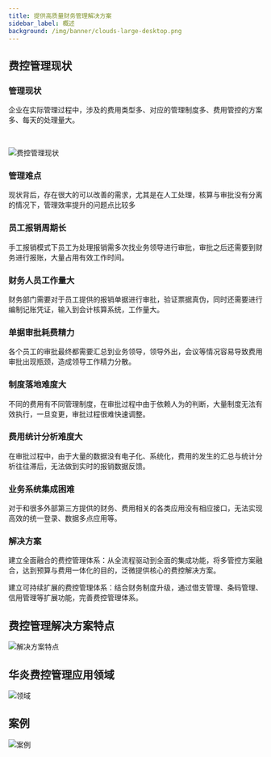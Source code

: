 ```yaml
---
title: 提供高质量财务管理解决方案
sidebar_label: 概述
background: /img/banner/clouds-large-desktop.png
---
```


## 费控管理现状

### 管理现状
企业在实际管理过程中，涉及的费用类型多、对应的管理制度多、费用管控的方案多、每天的处理量大。

<br/>

![费控管理现状](/assets/workflow/费控.png)

### 管理难点
现状背后，存在很大的可以改善的需求，尤其是在人工处理，核算与审批没有分离的情况下，管理效率提升的问题点比较多
<div class="row">
    <div class="col col--4">
        <div class="card">
            <div class="card__header">
            <h3>员工报销周期长</h3>
            </div>
            <div class="card__body">
                <p>手工报销模式下员工为处理报销需多次找业务领导进行审批，审批之后还需要到财务进行报账，大量占用有效工作时间。</p>
            </div>
        </div>
    </div>
    <div class="col col--4">
        <div class="card">
            <div class="card__header">
            <h3>财务人员工作量大</h3>
            </div>
            <div class="card__body">
                <p>财务部门需要对于员工提供的报销单据进行审批，验证票据真伪，同时还需要进行编制记账凭证，输入到会计核算系统，工作量大。</p>
            </div>
        </div>
    </div>
    <div class="col col--4">
        <div class="card">
            <div class="card__header">
            <h3>单据审批耗费精力</h3>
            </div>
            <div class="card__body">
                <p>各个员工的审批最终都需要汇总到业务领导，领导外出，会议等情况容易导致费用审批出现瓶颈，造成领导工作精力分散。</p>
            </div>
        </div>
    </div>
</div>
<div class="row">
    <div class="col col--4">
        <div class="card">
            <div class="card__header">
            <h3>制度落地难度大</h3>
            </div>
            <div class="card__body">
                <p>不同的费用有不同管理制度，在审批过程中由于依赖人为的判断，大量制度无法有效执行，一旦变更，审批过程很难快速调整。</p>
            </div>
        </div>
    </div>
    <div class="col col--4">
        <div class="card">
            <div class="card__header">
            <h3>费用统计分析难度大</h3>
            </div>
            <div class="card__body">
                <p>在审批过程中，由于大量的数据没有电子化、系统化，费用的发生的汇总与统计分析往往滞后，无法做到实时的报销数据反馈。</p>
            </div>
        </div>
    </div>
    <div class="col col--4">
        <div class="card">
            <div class="card__header">
            <h3>业务系统集成困难</h3>
            </div>
            <div class="card__body">
                <p>对于和很多外部第三方提供的财务、费用相关的各类应用没有相应接口，无法实现高效的统一登录、数据多点应用等。</p>
            </div>
        </div>
    </div>
</div>

### 解决方案
建立全面融合的费控管理体系：从全流程驱动到全面的集成功能，将多管控方案融合，达到预算与费用一体化的目的，泛微提供核心的费控解决方案。

建立可持续扩展的费控管理体系：结合财务制度升级，通过借支管理、条码管理、信用管理等扩展功能，完善费控管理体系。

## 费控管理解决方案特点
![解决方案特点](/assets/workflow/费控1.png)

## 华炎费控管理应用领域
![领域](/assets/workflow/费控3.png)
<!-- <div class="row">
    <div class="col col--4">
        <div class="card">
            <div class="card__header">
            <h3>财务报账实现</h3>
            </div>
            <div class="card__body">
                <p>日常报销</p>
                <p>差旅报销</p>
                <p>营销业务</p>
                <p>培训会务</p>
                <p>借支付款等</p>
            </div>
        </div>
    </div>
    <div class="col col--4">
        <div class="card">
            <div class="card__header">
            <h3>费用执行控制</h3>
            </div>
            <div class="card__body">
                <p>预算控制</p>
                <p>事前控制</p>
                <p>超额控制</p>
                <p>审批控制</p>
                <p>预警提醒等</p>
            </div>
        </div>
    </div>
    <div class="col col--4">
        <div class="card">
            <div class="card__header">
            <h3>财务定额标准</h3>
            </div>
            <div class="card__body">
                <p>标准管理</p>
                <p>城市标准</p>
                <p>职级标准</p>
                <p>住宿标准</p>
                <p>更多标准等</p>
            </div>
        </div>
    </div>
</div>
<div class="row">
    <div class="col col--4">
        <div class="card">
            <div class="card__header">
            <h3>费用预算管理</h3>
            </div>
            <div class="card__body">
                <p>预算编审</p>
                <p>控制方案</p>
                <p>预算调整</p>
                <p>预实对比</p>
                <p>多维分析</p>
            </div>
        </div>
    </div>
    <div class="col col--4">
        <div class="card">
            <div class="card__header">
            <h3>业务应用集成</h3>
            </div>
            <div class="card__body">
                <p>财务核算接口</p>
                <p>资金支付接口</p>
                <p>商旅出行接口</p>
                <p>影像档案接口</p>
                <p>全面预算接口</p>
            </div>
        </div>
    </div>
    <div class="col col--4">
        <div class="card">
            <div class="card__header">
            <h3>业务扩展实现</h3>
            </div>
            <div class="card__body">
                <p>采购至付款</p>
                <p>销售至收款</p>
                <p>资产与资金</p>
                <p>总账与报表</p>
                <p>票据与档案</p>
            </div>
        </div>
    </div>
</div> -->

## 案例
![案例](/assets/workflow/案例.png)
